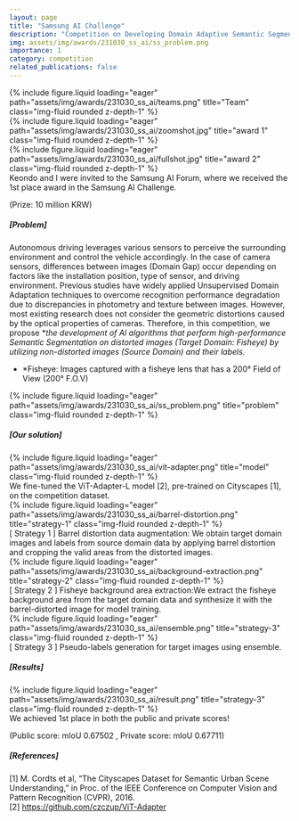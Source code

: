 ```yaml
---
layout: page
title: "Samsung AI Challenge"
description: "Competition on Developing Domain Adaptive Semantic Segmentation Algorithms for Autonomous Driving (1st place)<p style='text-align:right; color:gray'>2024.09</p>"
img: assets/img/awards/231030_ss_ai/ss_problem.png
importance: 1
category: competition
related_publications: false
---
```


<div class="row justify-content-sm-center">
    <div class="col-sm-3 mt-3 mt-md-0">
        {% include figure.liquid loading="eager" path="assets/img/awards/231030_ss_ai/teams.png" title="Team" class="img-fluid rounded z-depth-1" %}
    </div>
    <div class="col-sm-3 mt-3 mt-md-0">
        {% include figure.liquid loading="eager" path="assets/img/awards/231030_ss_ai/zoomshot.jpg" title="award 1" class="img-fluid rounded z-depth-1" %}
    </div>
    <div class="col-sm-3 mt-3 mt-md-0">
        {% include figure.liquid loading="eager" path="assets/img/awards/231030_ss_ai/fullshot.jpg" title="award 2" class="img-fluid rounded z-depth-1" %}
    </div>
</div>
<div class="caption">
    Keondo and I were invited to the Samsung AI Forum, where we received the 1st place award in the Samsung AI Challenge.
    <p>(Prize: 10 million KRW)</p>
</div>
   
  
    
##### <b>[Problem]</b>
Autonomous driving leverages various sensors to perceive the surrounding environment and control the vehicle accordingly. In the case of camera sensors, differences between images (Domain Gap) occur depending on factors like the installation position, type of sensor, and driving environment. Previous studies have widely applied Unsupervised Domain Adaptation techniques to overcome recognition performance degradation due to discrepancies in photometry and texture between images. However, most existing research does not consider the geometric distortions caused by the optical properties of cameras. Therefore, in this competition, we propose **the development of AI algorithms that perform high-performance Semantic Segmentation on distorted images (Target Domain: *Fisheye) by utilizing non-distorted images (Source Domain) and their labels.**
- *Fisheye: Images captured with a fisheye lens that has a 200° Field of View (200° F.O.V)

<div class="row justify-content-sm-center">
    <div class="col-sm-10 mt-3 mt-md-0">
        {% include figure.liquid loading="eager" path="assets/img/awards/231030_ss_ai/ss_problem.png" title="problem" class="img-fluid rounded z-depth-1" %}
    </div>
</div>
  

##### <b>[Our solution]</b>

<div class="row justify-content-sm-center">
    <div class="col-sm-10 mt-3 mt-md-0">
        {% include figure.liquid loading="eager" path="assets/img/awards/231030_ss_ai/vit-adapter.png" title="model" class="img-fluid rounded z-depth-1" %}
    </div>
</div>
<div class="caption">
    We fine-tuned the ViT-Adapter-L model [2], pre-trained on Cityscapes [1], on the competition dataset.
</div>

<div class="row justify-content-sm-center">
    <div class="col-sm-10 mt-3 mt-md-0">
        {% include figure.liquid loading="eager" path="assets/img/awards/231030_ss_ai/barrel-distortion.png" title="strategy-1" class="img-fluid rounded z-depth-1" %}
    </div>
</div>
<div class="caption">
    [ Strategy 1 ] Barrel distortion data augmentation: We obtain target domain images and labels from source domain data by applying barrel distortion and cropping the valid areas from the distorted images.
</div>

<div class="row justify-content-sm-center">
    <div class="col-sm-10 mt-3 mt-md-0">
        {% include figure.liquid loading="eager" path="assets/img/awards/231030_ss_ai/background-extraction.png" title="strategy-2" class="img-fluid rounded z-depth-1" %}
    </div>
</div>
<div class="caption">
    [ Strategy 2 ] Fisheye background area extraction:We extract the fisheye background area from the target domain data and synthesize it with the barrel-distorted image for model training.
</div>

<div class="row justify-content-sm-center">
    <div class="col-sm-10 mt-3 mt-md-0">
        {% include figure.liquid loading="eager" path="assets/img/awards/231030_ss_ai/ensemble.png" title="strategy-3" class="img-fluid rounded z-depth-1" %}
    </div>
</div>
<div class="caption">
    [ Strategy 3 ] Pseudo-labels generation for target images using ensemble.
</div>

##### <b>[Results]</b>
<div class="row justify-content-sm-center">
    <div class="col-sm-10 mt-3 mt-md-0">
        {% include figure.liquid loading="eager" path="assets/img/awards/231030_ss_ai/result.png" title="strategy-3" class="img-fluid rounded z-depth-1" %}
    </div>
</div>
<div class="caption">
    We achieved 1st place in both the public and private scores!
    <p>(Public score: mIoU 0.67502 , Private score: mIoU 0.67711)</p>
</div>

##### <b>[References]</b>
[1] M. Cordts et al, “The Cityscapes Dataset for Semantic Urban Scene Understanding,” in Proc. of the IEEE Conference on Computer Vision and Pattern Recognition (CVPR), 2016.  
[2] https://github.com/czczup/ViT-Adapter  